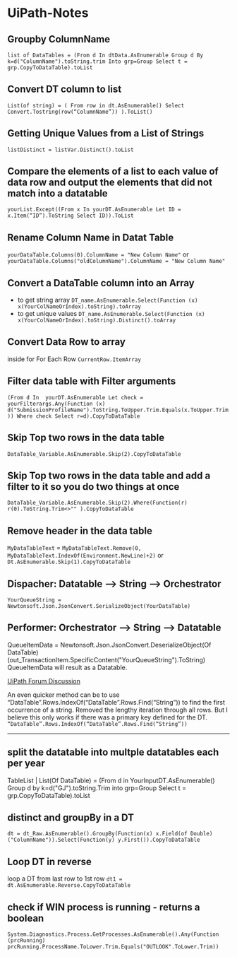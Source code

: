 # UiPath-Notes

## Groupby ColumnName

```list of DataTables = (From d In dtData.AsEnumerable Group d By k=d("ColumnName").toString.trim Into grp=Group Select t = grp.CopyToDataTable).toList```

## Convert DT column to list 
```List(of string) = ( From row in dt.AsEnumerable() Select Convert.Tostring(row(“ColumnName”)) ).ToList()```
## Getting Unique Values from a List of Strings
```listDistinct = listVar.Distinct().toList```

## Compare the elements of a list to each value of data row and output the elements that did not match into a datatable
```yourList.Except((From x In yourDT.AsEnumerable Let ID = x.Item(“ID”).ToString Select ID)).ToList```
## Rename Column Name in Datat Table
```yourDataTable.Columns(0).ColumnName = "New Column Name"```
or
```yourDataTable.Columns("oldColumnName").ColumnName = "New Column Name"```
## Convert a DataTable column into an Array
* to get string array
```DT_name.AsEnumerable.Select(Function (x) x(YourColNameOrIndex).toString).toArray```
* to get unique values 
```DT_name.AsEnumerable.Select(Function (x) x(YourColNameOrIndex).toString).Distinct().toArray```
## Convert Data Row to array 
inside for For Each Row ```CurrentRow.ItemArray```

## Filter data table with Filter arguments 
```(From d In  yourDT.AsEnumerable Let check = yourFilterargs.Any(Function (x) d("SubmissionProfileName").ToString.ToUpper.Trim.Equals(x.ToUpper.Trim)) Where check Select r=d).CopyToDataTable```

## Skip Top two rows in the data table 
```DataTable_Variable.AsEnumerable.Skip(2).CopyToDataTable```

## Skip Top two rows in the data table and add a filter to it so you do two things at once
```DataTable_Variable.AsEnumerable.Skip(2).Where(Function(r) r(0).ToString.Trim<>"" ).CopyToDataTable```
## Remove header in the data table
```MyDataTableText``` = ```MyDataTableText.Remove(0, MyDataTableText.IndexOf(Environment.NewLine)+2)```
or 
```Dt.AsEnumerable.Skip(1).CopyToDataTable```
## Dispacher: Datatable —> String —> Orchestrator
```YourQueueString = Newtonsoft.Json.JsonConvert.SerializeObject(YourDataTable)```

## Performer: Orchestrator —> String —> Datatable
QueueItemData = Newtonsoft.Json.JsonConvert.DeserializeObject(Of DataTable)(out_TransactionItem.SpecificContent("YourQueueString").ToString)
QueueItemData will result as a Datatable.


[UiPath Forum Discussion](https://forum.uipath.com/t/getting-datatable-headers-as-variables/273043/8)


An even quicker method can be to use “DataTable”.Rows.IndexOf(“DataTable”.Rows.Find(“String”)) to find the first occurrence of a string. Removed the lengthy iteration through all rows. But I believe this only works if there was a primary key defined for the DT.
``` “DataTable”.Rows.IndexOf(“DataTable”.Rows.Find(“String”))```

----

## split the datatable into multple datatables each per year

TableList | List(Of DataTable) =
(From d in YourInputDT.AsEnumerable()
Group d by k=d("GJ").toString.Trim into grp=Group
Select t = grp.CopyToDataTable).toList



## distinct and groupBy in a DT
```dt = dt_Raw.AsEnumerable().GroupBy(Function(x) x.Field(of Double)("ColumnName")).Select(Function(y) y.First()).CopyToDataTable```


## Loop DT in reverse 
loop a DT from last row to 1st row 
```dt1 = dt.AsEnumerable.Reverse.CopyToDataTable```


## check if WIN process is running - returns a boolean 
```System.Diagnostics.Process.GetProcesses.AsEnumerable().Any(Function (prcRunning) prcRunning.ProcessName.ToLower.Trim.Equals("OUTLOOK".ToLower.Trim))```





